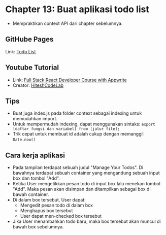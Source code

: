 # Chapter 13: Buat aplikasi todo list
- Mempraktikan context API dari chapter sebelumnya.

## GitHube Pages
Link: [Todo List](https://fatahpratam.github.io/tutorial-todo-list/)

## Youtube Tutorial
- Link: [Full Stack React Developer Course with Appwrite](https://www.youtube.com/watch?v=Bvwq_S0n2pk)
- Creator: [HiteshCodeLab](https://www.youtube.com/@HiteshCodeLab)

## Tips
- Buat juga index.js pada folder context sebagai indexing untuk memudahkan import.
- Untuk mempermudah indexing, dapat menggunakan sintaks:
  `export [daftar fungsi dan variabel] from [jalur file];`
- Trik cepat untuk membuat id adalah cukup dengan memanggil `Date.now()`

## Cara kerja aplikasi
- Pada tampilan terdapat sebuah judul "Manage Your Todos". Di bawahnya terdapat sebuah container yang mengandung sebuah input box dan tombol "Add".
- Ketika User mengetikkan pesan todo di input box lalu menekan tombol "Add". Maka pesan akan disimpan dan ditampilkan sebagai box di bawah container.
- Di dalam box tersebut, User dapat:
  - Mengedit pesan todo di dalam box
  - Menghapus box tersebut
  - User dapat men-checked box tersebut
- Jika User menambahkan todo baru, maka box tersebut akan muncul di bawah box sebelumnya.